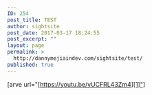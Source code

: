 ```yaml
---
ID: 254
post_title: TEST
author: sightsite
post_date: 2017-03-17 18:24:55
post_excerpt: ""
layout: page
permalink: >
  http://dannymejiaindev.com/sightsite/test/
published: true
---
```

[arve url="[https://youtu.be/yUCFRL43Zm4][1]"]

 [1]: https://youtu.be/i4uUJf8kQ3Q